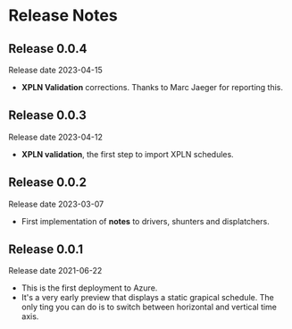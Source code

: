 # Release Notes

## Release 0.0.4
Release date 2023-04-15
- **XPLN Validation** corrections. Thanks to Marc Jaeger for reporting this.

## Release 0.0.3
Release date 2023-04-12
- **XPLN validation**, the first step to import XPLN schedules.

## Release 0.0.2
Release date 2023-03-07
- First implementation of **notes** to drivers, shunters and displatchers.

## Release 0.0.1
Release date 2021-06-22

- This is the first deployment to Azure. 
- It's a very early preview that displays a static grapical schedule.
The only ting you can do is to switch between horizontal and vertical time axis.

